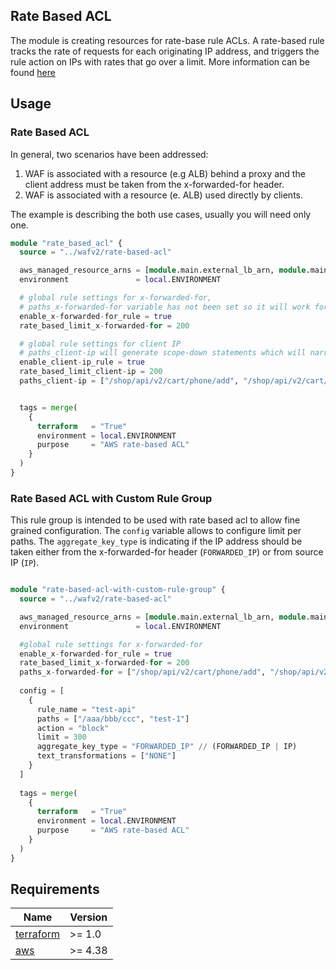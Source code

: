 ## Rate Based ACL

The module is creating resources for rate-base rule ACLs.
A rate-based rule tracks the rate of requests for each originating IP address, and triggers the rule action on IPs with rates that go over a limit.
More information can be found [here](https://docs.aws.amazon.com/waf/latest/developerguide/waf-rule-statement-type-rate-based.html)


## Usage

### Rate Based ACL

In general, two scenarios have been addressed:
1. WAF is associated with a resource (e.g ALB) behind a proxy and the client address must be taken from the x-forwarded-for header.
2. WAF is associated with a resource (e. ALB) used directly by clients. 

The example is describing the both use cases, usually you will need only one.

```terraform
module "rate_based_acl" {
  source = "../wafv2/rate-based-acl"

  aws_managed_resource_arns = [module.main.external_lb_arn, module.main.products2_lb_arn]
  environment               = local.ENVIRONMENT

  # global rule settings for x-forwarded-for,
  # paths_x-forwarded-for variable has not been set so it will work for all paths
  enable_x-forwarded-for_rule = true
  rate_based_limit_x-forwarded-for = 200

  # global rule settings for client IP
  # paths_client-ip will generate scope-down statements which will narrow down to the defined paths
  enable_client-ip_rule = true
  rate_based_limit_client-ip = 200
  paths_client-ip = ["/shop/api/v2/cart/phone/add", "/shop/api/v2/cart/phone/addaaaa"]


  tags = merge(
    {
      terraform   = "True"
      environment = local.ENVIRONMENT
      purpose     = "AWS rate-based ACL"
    }
  )
}
```

### Rate Based ACL with Custom Rule Group
This rule group is intended to be used with rate based acl to allow fine grained configuration.
The `config` variable allows to configure limit per paths.
The `aggregate_key_type` is indicating if the IP address should be taken either from the x-forwarded-for header (`FORWARDED_IP`) or from source IP (`IP`).

```terraform

module "rate-based-acl-with-custom-rule-group" {
  source = "../wafv2/rate-based-acl"

  aws_managed_resource_arns = [module.main.external_lb_arn, module.main.products2_lb_arn]
  environment               = local.ENVIRONMENT

  #global rule settings for x-forwarded-for
  enable_x-forwarded-for_rule = true
  rate_based_limit_x-forwarded-for = 200
  paths_x-forwarded-for = ["/shop/api/v2/cart/phone/add", "/shop/api/v2/cart/phone/abcd"]
  
  config = [
    {
      rule_name = "test-api"
      paths = ["/aaa/bbb/ccc", "test-1"]
      action = "block"
      limit = 300
      aggregate_key_type = "FORWARDED_IP" // (FORWARDED_IP | IP)
      text_transformations = ["NONE"]
    }
  ]
  
  tags = merge(
    {
      terraform   = "True"
      environment = local.ENVIRONMENT
      purpose     = "AWS rate-based ACL"
    }
  )
}

```

## Requirements

| Name                                                                      | Version  |
|---------------------------------------------------------------------------|----------|
| <a name="requirement_terraform"></a> [terraform](#requirement\_terraform) | \>= 1.0  |
| <a name="provider_aws"></a> [aws](#provider\_aws)                         | \>= 4.38 |
